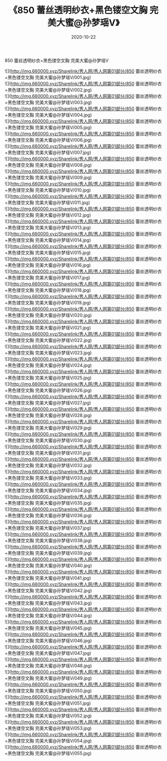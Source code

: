 ﻿---
layout: post
title:  《850 蕾丝透明纱衣+黑色镂空文胸 完美大蜜@孙梦瑶V》
date:   2020-10-22
img: http://img.660000.xyz/Sharelink/秀人网/秀人网第01部分/850 蕾丝透明纱衣+黑色镂空文胸 完美大蜜@孙梦瑶V/000.jpg
categories: [美女, 清纯, 唯美]
---

850 蕾丝透明纱衣+黑色镂空文胸 完美大蜜@孙梦瑶V

  ![](http://img.660000.xyz/Sharelink/秀人网/秀人网第01部分/850 蕾丝透明纱衣+黑色镂空文胸 完美大蜜@孙梦瑶V/001.jpg) <br> ![](http://img.660000.xyz/Sharelink/秀人网/秀人网第01部分/850 蕾丝透明纱衣+黑色镂空文胸 完美大蜜@孙梦瑶V/002.jpg) <br> ![](http://img.660000.xyz/Sharelink/秀人网/秀人网第01部分/850 蕾丝透明纱衣+黑色镂空文胸 完美大蜜@孙梦瑶V/003.jpg) <br> ![](http://img.660000.xyz/Sharelink/秀人网/秀人网第01部分/850 蕾丝透明纱衣+黑色镂空文胸 完美大蜜@孙梦瑶V/004.jpg) <br> ![](http://img.660000.xyz/Sharelink/秀人网/秀人网第01部分/850 蕾丝透明纱衣+黑色镂空文胸 完美大蜜@孙梦瑶V/005.jpg) <br> ![](http://img.660000.xyz/Sharelink/秀人网/秀人网第01部分/850 蕾丝透明纱衣+黑色镂空文胸 完美大蜜@孙梦瑶V/006.jpg) <br> ![](http://img.660000.xyz/Sharelink/秀人网/秀人网第01部分/850 蕾丝透明纱衣+黑色镂空文胸 完美大蜜@孙梦瑶V/007.jpg) <br> ![](http://img.660000.xyz/Sharelink/秀人网/秀人网第01部分/850 蕾丝透明纱衣+黑色镂空文胸 完美大蜜@孙梦瑶V/008.jpg) <br> ![](http://img.660000.xyz/Sharelink/秀人网/秀人网第01部分/850 蕾丝透明纱衣+黑色镂空文胸 完美大蜜@孙梦瑶V/009.jpg) <br> ![](http://img.660000.xyz/Sharelink/秀人网/秀人网第01部分/850 蕾丝透明纱衣+黑色镂空文胸 完美大蜜@孙梦瑶V/010.jpg) <br> ![](http://img.660000.xyz/Sharelink/秀人网/秀人网第01部分/850 蕾丝透明纱衣+黑色镂空文胸 完美大蜜@孙梦瑶V/011.jpg) <br> ![](http://img.660000.xyz/Sharelink/秀人网/秀人网第01部分/850 蕾丝透明纱衣+黑色镂空文胸 完美大蜜@孙梦瑶V/012.jpg) <br> ![](http://img.660000.xyz/Sharelink/秀人网/秀人网第01部分/850 蕾丝透明纱衣+黑色镂空文胸 完美大蜜@孙梦瑶V/013.jpg) <br> ![](http://img.660000.xyz/Sharelink/秀人网/秀人网第01部分/850 蕾丝透明纱衣+黑色镂空文胸 完美大蜜@孙梦瑶V/014.jpg) <br> ![](http://img.660000.xyz/Sharelink/秀人网/秀人网第01部分/850 蕾丝透明纱衣+黑色镂空文胸 完美大蜜@孙梦瑶V/015.jpg) <br> ![](http://img.660000.xyz/Sharelink/秀人网/秀人网第01部分/850 蕾丝透明纱衣+黑色镂空文胸 完美大蜜@孙梦瑶V/016.jpg) <br> ![](http://img.660000.xyz/Sharelink/秀人网/秀人网第01部分/850 蕾丝透明纱衣+黑色镂空文胸 完美大蜜@孙梦瑶V/017.jpg) <br> ![](http://img.660000.xyz/Sharelink/秀人网/秀人网第01部分/850 蕾丝透明纱衣+黑色镂空文胸 完美大蜜@孙梦瑶V/018.jpg) <br> ![](http://img.660000.xyz/Sharelink/秀人网/秀人网第01部分/850 蕾丝透明纱衣+黑色镂空文胸 完美大蜜@孙梦瑶V/019.jpg) <br> ![](http://img.660000.xyz/Sharelink/秀人网/秀人网第01部分/850 蕾丝透明纱衣+黑色镂空文胸 完美大蜜@孙梦瑶V/020.jpg) <br> ![](http://img.660000.xyz/Sharelink/秀人网/秀人网第01部分/850 蕾丝透明纱衣+黑色镂空文胸 完美大蜜@孙梦瑶V/021.jpg) <br> ![](http://img.660000.xyz/Sharelink/秀人网/秀人网第01部分/850 蕾丝透明纱衣+黑色镂空文胸 完美大蜜@孙梦瑶V/022.jpg) <br> ![](http://img.660000.xyz/Sharelink/秀人网/秀人网第01部分/850 蕾丝透明纱衣+黑色镂空文胸 完美大蜜@孙梦瑶V/023.jpg) <br> ![](http://img.660000.xyz/Sharelink/秀人网/秀人网第01部分/850 蕾丝透明纱衣+黑色镂空文胸 完美大蜜@孙梦瑶V/024.jpg) <br> ![](http://img.660000.xyz/Sharelink/秀人网/秀人网第01部分/850 蕾丝透明纱衣+黑色镂空文胸 完美大蜜@孙梦瑶V/025.jpg) <br> ![](http://img.660000.xyz/Sharelink/秀人网/秀人网第01部分/850 蕾丝透明纱衣+黑色镂空文胸 完美大蜜@孙梦瑶V/026.jpg) <br> ![](http://img.660000.xyz/Sharelink/秀人网/秀人网第01部分/850 蕾丝透明纱衣+黑色镂空文胸 完美大蜜@孙梦瑶V/027.jpg) <br> ![](http://img.660000.xyz/Sharelink/秀人网/秀人网第01部分/850 蕾丝透明纱衣+黑色镂空文胸 完美大蜜@孙梦瑶V/028.jpg) <br> ![](http://img.660000.xyz/Sharelink/秀人网/秀人网第01部分/850 蕾丝透明纱衣+黑色镂空文胸 完美大蜜@孙梦瑶V/029.jpg) <br> ![](http://img.660000.xyz/Sharelink/秀人网/秀人网第01部分/850 蕾丝透明纱衣+黑色镂空文胸 完美大蜜@孙梦瑶V/030.jpg) <br> ![](http://img.660000.xyz/Sharelink/秀人网/秀人网第01部分/850 蕾丝透明纱衣+黑色镂空文胸 完美大蜜@孙梦瑶V/031.jpg) <br> ![](http://img.660000.xyz/Sharelink/秀人网/秀人网第01部分/850 蕾丝透明纱衣+黑色镂空文胸 完美大蜜@孙梦瑶V/032.jpg) <br> ![](http://img.660000.xyz/Sharelink/秀人网/秀人网第01部分/850 蕾丝透明纱衣+黑色镂空文胸 完美大蜜@孙梦瑶V/033.jpg) <br> ![](http://img.660000.xyz/Sharelink/秀人网/秀人网第01部分/850 蕾丝透明纱衣+黑色镂空文胸 完美大蜜@孙梦瑶V/034.jpg) <br> ![](http://img.660000.xyz/Sharelink/秀人网/秀人网第01部分/850 蕾丝透明纱衣+黑色镂空文胸 完美大蜜@孙梦瑶V/035.jpg) <br> ![](http://img.660000.xyz/Sharelink/秀人网/秀人网第01部分/850 蕾丝透明纱衣+黑色镂空文胸 完美大蜜@孙梦瑶V/036.jpg) <br> ![](http://img.660000.xyz/Sharelink/秀人网/秀人网第01部分/850 蕾丝透明纱衣+黑色镂空文胸 完美大蜜@孙梦瑶V/037.jpg) <br> ![](http://img.660000.xyz/Sharelink/秀人网/秀人网第01部分/850 蕾丝透明纱衣+黑色镂空文胸 完美大蜜@孙梦瑶V/038.jpg) <br> ![](http://img.660000.xyz/Sharelink/秀人网/秀人网第01部分/850 蕾丝透明纱衣+黑色镂空文胸 完美大蜜@孙梦瑶V/039.jpg) <br> ![](http://img.660000.xyz/Sharelink/秀人网/秀人网第01部分/850 蕾丝透明纱衣+黑色镂空文胸 完美大蜜@孙梦瑶V/040.jpg) <br> ![](http://img.660000.xyz/Sharelink/秀人网/秀人网第01部分/850 蕾丝透明纱衣+黑色镂空文胸 完美大蜜@孙梦瑶V/041.jpg) <br> ![](http://img.660000.xyz/Sharelink/秀人网/秀人网第01部分/850 蕾丝透明纱衣+黑色镂空文胸 完美大蜜@孙梦瑶V/042.jpg) <br> ![](http://img.660000.xyz/Sharelink/秀人网/秀人网第01部分/850 蕾丝透明纱衣+黑色镂空文胸 完美大蜜@孙梦瑶V/043.jpg) <br> ![](http://img.660000.xyz/Sharelink/秀人网/秀人网第01部分/850 蕾丝透明纱衣+黑色镂空文胸 完美大蜜@孙梦瑶V/044.jpg) <br> ![](http://img.660000.xyz/Sharelink/秀人网/秀人网第01部分/850 蕾丝透明纱衣+黑色镂空文胸 完美大蜜@孙梦瑶V/045.jpg) <br> ![](http://img.660000.xyz/Sharelink/秀人网/秀人网第01部分/850 蕾丝透明纱衣+黑色镂空文胸 完美大蜜@孙梦瑶V/046.jpg) <br> ![](http://img.660000.xyz/Sharelink/秀人网/秀人网第01部分/850 蕾丝透明纱衣+黑色镂空文胸 完美大蜜@孙梦瑶V/047.jpg) <br> ![](http://img.660000.xyz/Sharelink/秀人网/秀人网第01部分/850 蕾丝透明纱衣+黑色镂空文胸 完美大蜜@孙梦瑶V/048.jpg) <br> ![](http://img.660000.xyz/Sharelink/秀人网/秀人网第01部分/850 蕾丝透明纱衣+黑色镂空文胸 完美大蜜@孙梦瑶V/049.jpg) <br> ![](http://img.660000.xyz/Sharelink/秀人网/秀人网第01部分/850 蕾丝透明纱衣+黑色镂空文胸 完美大蜜@孙梦瑶V/050.jpg) <br> ![](http://img.660000.xyz/Sharelink/秀人网/秀人网第01部分/850 蕾丝透明纱衣+黑色镂空文胸 完美大蜜@孙梦瑶V/051.jpg) <br> ![](http://img.660000.xyz/Sharelink/秀人网/秀人网第01部分/850 蕾丝透明纱衣+黑色镂空文胸 完美大蜜@孙梦瑶V/052.jpg) <br> ![](http://img.660000.xyz/Sharelink/秀人网/秀人网第01部分/850 蕾丝透明纱衣+黑色镂空文胸 完美大蜜@孙梦瑶V/053.jpg) <br> ![](http://img.660000.xyz/Sharelink/秀人网/秀人网第01部分/850 蕾丝透明纱衣+黑色镂空文胸 完美大蜜@孙梦瑶V/054.jpg) <br> ![](http://img.660000.xyz/Sharelink/秀人网/秀人网第01部分/850 蕾丝透明纱衣+黑色镂空文胸 完美大蜜@孙梦瑶V/055.jpg) <br>